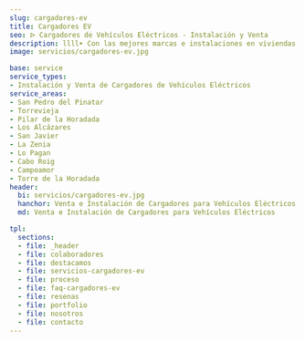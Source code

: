 ```yaml
---
slug: cargadores-ev
title: Cargadores EV
seo: ᐅ Cargadores de Vehículos Eléctricos - Instalación y Venta
description: llll➤ Con las mejores marcas e instalaciones en viviendas y garajes comunitarios. ✅ Contáctanos para asesoramiento personalizado y presupuestos.
image: servicios/cargadores-ev.jpg

base: service
service_types:
- Instalación y Venta de Cargadores de Vehículos Eléctricos
service_areas:
- San Pedro del Pinatar
- Torrevieja
- Pilar de la Horadada
- Los Alcázares
- San Javier
- La Zenia
- Lo Pagan
- Cabo Roig
- Campoamor
- Torre de la Horadada
header:
  bi: servicios/cargadores-ev.jpg
  hanchor: Venta e Instalación de Cargadores para Vehículos Eléctricos
  md: Venta e Instalación de Cargadores para Vehículos Eléctricos

tpl:
  sections:
  - file: _header
  - file: colaboradores
  - file: destacamos
  - file: servicios-cargadores-ev
  - file: proceso
  - file: faq-cargadores-ev
  - file: resenas
  - file: portfolio
  - file: nosotros
  - file: contacto
---
```

